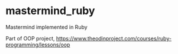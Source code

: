 # mastermind_ruby
Mastermind implemented in Ruby

Part of OOP project,
https://www.theodinproject.com/courses/ruby-programming/lessons/oop
